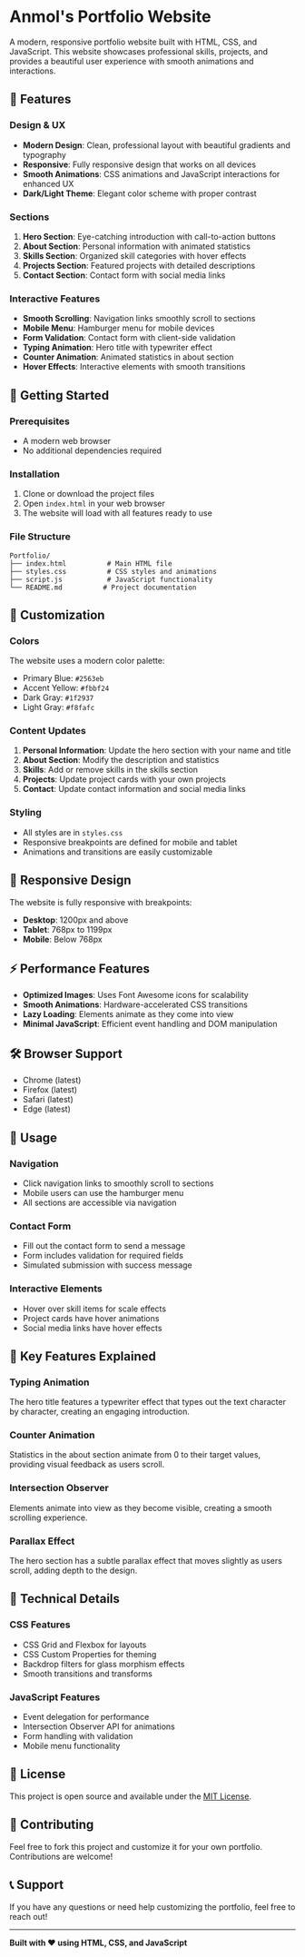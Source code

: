 # Anmol's Portfolio Website

A modern, responsive portfolio website built with HTML, CSS, and JavaScript. This website showcases professional skills, projects, and provides a beautiful user experience with smooth animations and interactions.

## 🌟 Features

### Design & UX
- **Modern Design**: Clean, professional layout with beautiful gradients and typography
- **Responsive**: Fully responsive design that works on all devices
- **Smooth Animations**: CSS animations and JavaScript interactions for enhanced UX
- **Dark/Light Theme**: Elegant color scheme with proper contrast

### Sections
1. **Hero Section**: Eye-catching introduction with call-to-action buttons
2. **About Section**: Personal information with animated statistics
3. **Skills Section**: Organized skill categories with hover effects
4. **Projects Section**: Featured projects with detailed descriptions
5. **Contact Section**: Contact form with social media links

### Interactive Features
- **Smooth Scrolling**: Navigation links smoothly scroll to sections
- **Mobile Menu**: Hamburger menu for mobile devices
- **Form Validation**: Contact form with client-side validation
- **Typing Animation**: Hero title with typewriter effect
- **Counter Animation**: Animated statistics in about section
- **Hover Effects**: Interactive elements with smooth transitions

## 🚀 Getting Started

### Prerequisites
- A modern web browser
- No additional dependencies required

### Installation
1. Clone or download the project files
2. Open `index.html` in your web browser
3. The website will load with all features ready to use

### File Structure
```
Portfolio/
├── index.html          # Main HTML file
├── styles.css          # CSS styles and animations
├── script.js           # JavaScript functionality
└── README.md          # Project documentation
```

## 🎨 Customization

### Colors
The website uses a modern color palette:
- Primary Blue: `#2563eb`
- Accent Yellow: `#fbbf24`
- Dark Gray: `#1f2937`
- Light Gray: `#f8fafc`

### Content Updates
1. **Personal Information**: Update the hero section with your name and title
2. **About Section**: Modify the description and statistics
3. **Skills**: Add or remove skills in the skills section
4. **Projects**: Update project cards with your own projects
5. **Contact**: Update contact information and social media links

### Styling
- All styles are in `styles.css`
- Responsive breakpoints are defined for mobile and tablet
- Animations and transitions are easily customizable

## 📱 Responsive Design

The website is fully responsive with breakpoints:
- **Desktop**: 1200px and above
- **Tablet**: 768px to 1199px
- **Mobile**: Below 768px

## ⚡ Performance Features

- **Optimized Images**: Uses Font Awesome icons for scalability
- **Smooth Animations**: Hardware-accelerated CSS transitions
- **Lazy Loading**: Elements animate as they come into view
- **Minimal JavaScript**: Efficient event handling and DOM manipulation

## 🛠️ Browser Support

- Chrome (latest)
- Firefox (latest)
- Safari (latest)
- Edge (latest)

## 📝 Usage

### Navigation
- Click navigation links to smoothly scroll to sections
- Mobile users can use the hamburger menu
- All sections are accessible via navigation

### Contact Form
- Fill out the contact form to send a message
- Form includes validation for required fields
- Simulated submission with success message

### Interactive Elements
- Hover over skill items for scale effects
- Project cards have hover animations
- Social media links have hover effects

## 🎯 Key Features Explained

### Typing Animation
The hero title features a typewriter effect that types out the text character by character, creating an engaging introduction.

### Counter Animation
Statistics in the about section animate from 0 to their target values, providing visual feedback as users scroll.

### Intersection Observer
Elements animate into view as they become visible, creating a smooth scrolling experience.

### Parallax Effect
The hero section has a subtle parallax effect that moves slightly as users scroll, adding depth to the design.

## 🔧 Technical Details

### CSS Features
- CSS Grid and Flexbox for layouts
- CSS Custom Properties for theming
- Backdrop filters for glass morphism effects
- Smooth transitions and transforms

### JavaScript Features
- Event delegation for performance
- Intersection Observer API for animations
- Form handling with validation
- Mobile menu functionality

## 📄 License

This project is open source and available under the [MIT License](LICENSE).

## 🤝 Contributing

Feel free to fork this project and customize it for your own portfolio. Contributions are welcome!

## 📞 Support

If you have any questions or need help customizing the portfolio, feel free to reach out!

---

**Built with ❤️ using HTML, CSS, and JavaScript** 